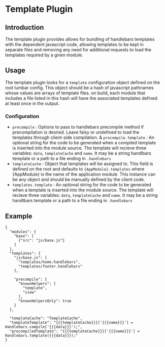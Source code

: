 # Template Plugin #

## Introduction ##

The template plugin provides allows for bundling of handlebars templates with the dependent javascript
code, allowing templates to be kept in separate files and removing any need for additional requests to
load the templates required by a given module.

## Usage ##

The template plugin looks for a `template` configuration object defined on the root lumbar config.
This object should be a hash of javascript pathnames whose values are arrays of template files. on build,
each module that includes a file listed in this hash will have the associated templates defined at least
once in the output.

### Configuration ###

  * `precompile` : Options to pass to handlebars precompile method if precompilation is desired. Leave
        falsy or undefined to load the templates through client-side compilation.
  & `precompile.template` : An optional string for the code to be generated when a compiled template
        is inserted into the module source. The template will recieve three variables: `data`, 
        `templateCache` and `name`. It may be a string handlbars template or a path to a file ending in `.handlebars`
  * `templateCache` : Object that templates will be assigned to. This field is defined on the root 
        and defaults to `{AppModule}.templates` where {AppModule} is the name of the application module.
        This instance can be any object and should be manually defined by the client code.
  * `templates.template` : An optional string for the code to be generated when a template is inserted into
        the module source. The template will recieve three variables: `data`, `templateCache` and `name`. It may be a string handlbars template or a path to a file ending in `.handlebars`

## Example ##

    {
      "modules": {
        "base": [
          {"src": "js/base.js"}
        ]
      },
      "templates": {
        "js/base.js": [
          "templates/home.handlebars",
          "templates/footer.handlebars"
        ],

        "precompile": {
          "knownHelpers": [
            "template",
            "view"
          ],
          "knownHelpersOnly": true
        }
      },

      "templateCache": "TemplateCache",
      "templateTemplate": "{{{templateCache}}}['{{{name}}}'] = Handlebars.compile('{{{data}}}');",
      "precompiledTemplate": "{{{templateCache}}}['{{{name}}}'] = Handlebars.template({{{data}}});"
    }

